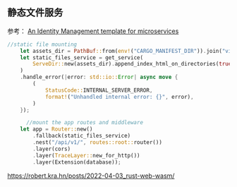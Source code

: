 ## 静态文件服务
参考： [An Identity Management template for microservices ](https://github.com/opeolluwa/raccoon)
```rust
//static file mounting
    let assets_dir = PathBuf::from(env!("CARGO_MANIFEST_DIR")).join("views");
    let static_files_service = get_service(
        ServeDir::new(assets_dir).append_index_html_on_directories(true),
    )
    .handle_error(|error: std::io::Error| async move {
        (
            StatusCode::INTERNAL_SERVER_ERROR,
            format!("Unhandled internal error: {}", error),
        )
    });

      //mount the app routes and middleware
    let app = Router::new()
        .fallback(static_files_service)
        .nest("/api/v1/", routes::root::router())
        .layer(cors)
        .layer(TraceLayer::new_for_http())
        .layer(Extension(database));

```

https://robert.kra.hn/posts/2022-04-03_rust-web-wasm/
